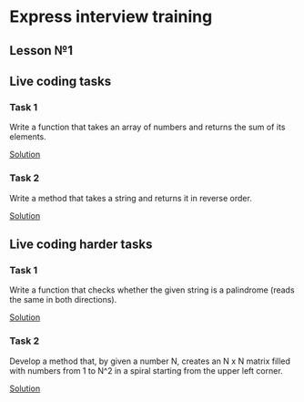 # Express interview training

## Lesson №1

## Live coding tasks

### Task 1
Write a function that takes an array of numbers and returns the sum of its elements.

[Solution](https://github.com/a-oleynik/leetcode-java/tree/master/src/main/java/com/oleynik/interviewtraining/lesson1/ArraySum.java)

### Task 2
Write a method that takes a string and returns it in reverse order.

[Solution](https://github.com/a-oleynik/leetcode-java/tree/master/src/main/java/com/oleynik/interviewtraining/lesson1/ReversedString.java)

## Live coding harder tasks
### Task 1
Write a function that checks whether the given string is a palindrome (reads the same in both directions).

[Solution](https://github.com/a-oleynik/leetcode-java/tree/master/src/main/java/com/oleynik/interviewtraining/lesson1/Palindrome.java)

### Task 2
Develop a method that, by given a number N, creates an N x N matrix filled with numbers from 1 to N^2 in a spiral starting from the upper left corner.

[Solution](https://github.com/a-oleynik/leetcode-java/tree/master/src/main/java/com/oleynik/interviewtraining/lesson1/Spiral.java)

